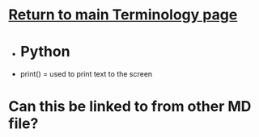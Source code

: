 # [Return to main Terminology page](https://github.com/hydropero/Terminology)

- # Python
- print() = used to print text to the screen



# Can this be linked to from other MD file?


